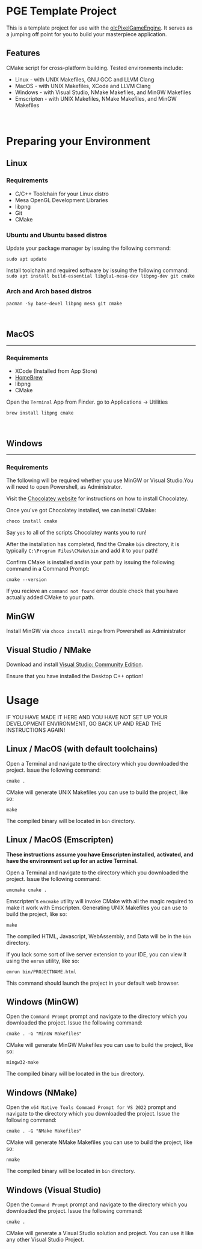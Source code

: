 # PGE Template Project

This is a template project for use with the [olcPixelGameEngine](https://github.com/OneLoneCoder/olcPixelGameEngine). It serves as a jumping off point for you to build your masterpiece application.

## Features

CMake script for cross-platform building. Tested environments include:

* Linux - with UNIX Makefiles, GNU GCC and LLVM Clang
* MacOS - with UNIX Makefiles, XCode and LLVM Clang
* Windows - with Visual Studio, NMake Makefiles, and MinGW Makefiles
* Emscripten - with UNIX Makefiles, NMake Makefiles, and MinGW Makefiles
<p>&nbsp;</p>

# Preparing your Environment

## Linux

### **Requirements**

* C/C++ Toolchain for your Linux distro
* Mesa OpenGL Development Libraries
* libpng
* Git
* CMake

### **Ubuntu and Ubuntu based distros**

Update your package manager by issuing the following command:

``sudo apt update``

Install toolchain and required software by issuing the following command:
``sudo apt install build-essential libglu1-mesa-dev libpng-dev git cmake``

### **Arch and Arch based distros**

``pacman -Sy base-devel libpng mesa git cmake``

<p>&nbsp;</p>

## MacOS
---

### **Requirements**

* XCode (Installed from App Store)
* [HomeBrew](https://brew.sh/)
* libpng
* CMake

Open the ``Terminal`` App from Finder. go to Applications -> Utilities

``brew install libpng cmake``

<p>&nbsp;</p>

## Windows
---

### Requirements

The following will be required whether you use MinGW or Visual Studio.You will need to open Powershell, as Administrator.

Visit the [Chocolatey website](https://chocolatey.org/) for instructions on how to install Chocolatey.

Once you've got Chocolatey installed, we can install CMake:

``choco install cmake``

Say ``yes`` to all of the scripts Chocolatey wants you to run!

After the installation has completed, find the Cmake ``bin`` directory, it is typically ``C:\Program Files\CMake\bin`` and add it to your path!

Confirm CMake is installed and in your path by issuing the following command in a Command Prompt:

``cmake --version``

If you recieve an ``command not found`` error double check that you have actually added CMake to your path.

## MinGW

Install MinGW via ``choco install mingw`` from Powershell as Administrator


## Visual Studio / NMake

Download and install [Visual Studio: Community Edition](https://visualstudio.microsoft.com/downloads/).

Ensure that you have installed the Desktop C++ option!

# **Usage**

IF YOU HAVE MADE IT HERE AND YOU HAVE NOT SET UP YOUR DEVELOPMENT ENVIRONMENT, GO BACK UP AND READ THE INSTRUCTIONS AGAIN!

## Linux / MacOS (with default toolchains)

Open a Terminal and navigate to the directory which you downloaded the project. Issue the following command:

``cmake .``

CMake will generate UNIX Makefiles you can use to build the project, like so:

``make``

The compiled binary will be located in ``bin`` directory.

## Linux / MacOS (Emscripten)

**These instructions assume you have Emscripten installed, activated, and have the environment set up for an active Terminal.**

Open a Terminal and navigate to the directory which you downloaded the project. Issue the following command:

``emcmake cmake .``

Emscripten's ``emcmake`` utility will invoke CMake with all the magic required to make it work with Emscripten. Generating UNIX Makefiles you can use to build the project, like so:

``make``

The compiled HTML, Javascript, WebAssembly, and Data will be in the ``bin`` directory.

If you lack some sort of live server extension to your IDE, you can view it using the ``emrun`` utility, like so:

``emrun bin/PROJECTNAME.html``

This command should launch the project in your default web browser.

## Windows (MinGW)

Open the ``Command Prompt`` prompt and navigate to the directory which you downloaded the project. Issue the following command:

``cmake . -G "MinGW Makefiles"``

CMake will generate MinGW Makefiles you can use to build the project, like so:

``mingw32-make``

The compiled binary will be located in the ``bin`` directory.

## Windows (NMake)

Open the ``x64 Native Tools Command Prompt for VS 2022`` prompt and navigate to the directory which you downloaded the project. Issue the following command:

``cmake . -G "NMake Makefiles"``

CMake will generate NMake Makefiles you can use to build the project, like so:

``nmake``

The compiled binary will be located in ``bin`` directory.

## Windows (Visual Studio)

Open the ``Command Prompt`` prompt and navigate to the directory which you downloaded the project. Issue the following command:

``cmake .``

CMake will generate a Visual Studio solution and project. You can use it like any other Visual Studio Project.

